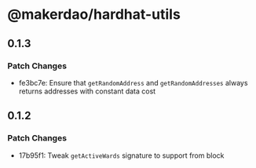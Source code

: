 # @makerdao/hardhat-utils

## 0.1.3

### Patch Changes

- fe3bc7e: Ensure that `getRandomAddress` and `getRandomAddresses` always returns addresses with constant data cost

## 0.1.2

### Patch Changes

- 17b95f1: Tweak `getActiveWards` signature to support from block
